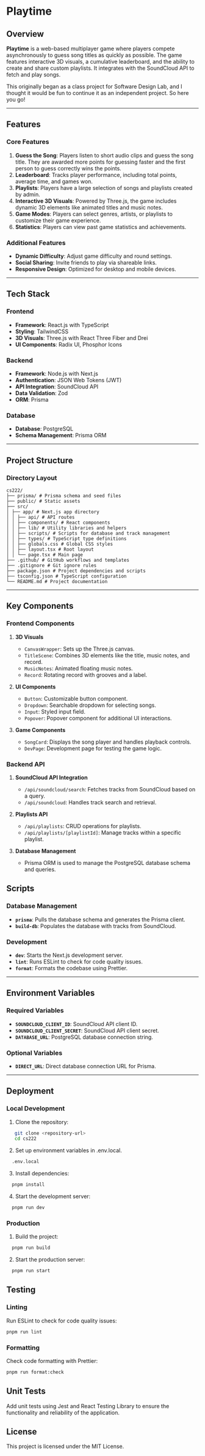 # Playtime

## Overview

**Playtime** is a web-based multiplayer game where players compete asynchronously to guess song titles as quickly as possible. The game features interactive 3D visuals, a cumulative leaderboard, and the ability to create and share custom playlists. It integrates with the SoundCloud API to fetch and play songs.

This originally began as a class project for Software Design Lab, and I thought it would be fun to continue it as an independent project. So here you go!

---

## Features

### Core Features

1. **Guess the Song**: Players listen to short audio clips and guess the song title. They are awarded more points for guessing faster and the first person to guess correctly wins the points.
2. **Leaderboard**: Tracks player performance, including total points, average time, and games won.
3. **Playlists**: Players have a large selection of songs and playlists created by admin.
4. **Interactive 3D Visuals**: Powered by Three.js, the game includes dynamic 3D elements like animated titles and music notes.
5. **Game Modes**: Players can select genres, artists, or playlists to customize their game experience.
6. **Statistics**: Players can view past game statistics and achievements.

### Additional Features

- **Dynamic Difficulty**: Adjust game difficulty and round settings.
- **Social Sharing**: Invite friends to play via shareable links.
- **Responsive Design**: Optimized for desktop and mobile devices.

---

## Tech Stack

### **Frontend**

- **Framework**: React.js with TypeScript
- **Styling**: TailwindCSS
- **3D Visuals**: Three.js with React Three Fiber and Drei
- **UI Components**: Radix UI, Phosphor Icons

### **Backend**

- **Framework**: Node.js with Next.js
- **Authentication**: JSON Web Tokens (JWT)
- **API Integration**: SoundCloud API
- **Data Validation**: Zod
- **ORM**: Prisma

### **Database**

- **Database**: PostgreSQL
- **Schema Management**: Prisma ORM

---

## Project Structure

### Directory Layout

```
cs222/
├── prisma/ # Prisma schema and seed files
├── public/ # Static assets
├── src/
│ ├── app/ # Next.js app directory
│ │ ├── api/ # API routes
│ │ ├── components/ # React components
│ │ ├── lib/ # Utility libraries and helpers
│ │ ├── scripts/ # Scripts for database and track management
│ │ ├── types/ # TypeScript type definitions
│ │ ├── globals.css # Global CSS styles
│ │ ├── layout.tsx # Root layout
│ │ └── page.tsx # Main page
├── .github/ # GitHub workflows and templates
├── .gitignore # Git ignore rules
├── package.json # Project dependencies and scripts
├── tsconfig.json # TypeScript configuration
└── README.md # Project documentation
```

---

## Key Components

### **Frontend Components**

1. **3D Visuals**
   - `CanvasWrapper`: Sets up the Three.js canvas.
   - `TitleScene`: Combines 3D elements like the title, music notes, and record.
   - `MusicNotes`: Animated floating music notes.
   - `Record`: Rotating record with grooves and a label.

2. **UI Components**
   - `Button`: Customizable button component.
   - `Dropdown`: Searchable dropdown for selecting songs.
   - `Input`: Styled input field.
   - `Popover`: Popover component for additional UI interactions.

3. **Game Components**
   - `SongCard`: Displays the song player and handles playback controls.
   - `DevPage`: Development page for testing the game logic.

### **Backend API**

1. **SoundCloud API Integration**
   - `/api/soundcloud/search`: Fetches tracks from SoundCloud based on a query.
   - `/api/soundcloud`: Handles track search and retrieval.

2. **Playlists API**
   - `/api/playlists`: CRUD operations for playlists.
   - `/api/playlists/[playlistId]`: Manage tracks within a specific playlist.

3. **Database Management**
   - Prisma ORM is used to manage the PostgreSQL database schema and queries.

## Scripts

### **Database Management**

- **`prisma`**: Pulls the database schema and generates the Prisma client.
- **`build-db`**: Populates the database with tracks from SoundCloud.

### **Development**

- **`dev`**: Starts the Next.js development server.
- **`lint`**: Runs ESLint to check for code quality issues.
- **`format`**: Formats the codebase using Prettier.

---

## Environment Variables

### **Required Variables**

- **`SOUNDCLOUD_CLIENT_ID`**: SoundCloud API client ID.
- **`SOUNDCLOUD_CLIENT_SECRET`**: SoundCloud API client secret.
- **`DATABASE_URL`**: PostgreSQL database connection string.

### **Optional Variables**

- **`DIRECT_URL`**: Direct database connection URL for Prisma.

---

## Deployment

### **Local Development**

1. Clone the repository:

```bash
   git clone <repository-url>
   cd cs222
```

2. Set up environment variables in .env.local.

```bash
  .env.local
```

3. Install dependencies:

```bash
  pnpm install
```

4. Start the development server:

```bash
  pnpm run dev
```

### **Production**

1. Build the project:

```bash
  pnpm run build
```

2. Start the production server:

```bash
  pnpm run start
```

## Testing

### **Linting**

Run ESLint to check for code quality issues:

```bash
pnpm run lint
```

### **Formatting**

Check code formatting with Prettier:

```bash
pnpm run format:check
```

## Unit Tests

Add unit tests using Jest and React Testing Library to ensure the functionality and reliability of the application.

## License

This project is licensed under the MIT License.
